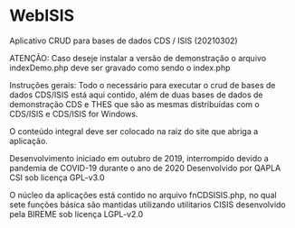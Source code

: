 # WebISIS

Aplicativo CRUD para bases de dados CDS / ISIS (20210302)

ATENÇÃO: Caso  deseje instalar a versão de demonstração o arquivo indexDemo.php deve ser gravado como sendo o index.php

Instruções gerais:
Todo o necessário para executar o crud de bases de dados CDS/ISIS está aqui contido, além de duas bases de dados de demonstração
   CDS e THES
que são as mesmas distribuídas com o CDS/ISIS e CDS/ISIS for Windows.

O conteúdo integral deve ser colocado na raiz do site que abriga a aplicação.

Desenvolvimento iniciado em outubro de 2019, interrompido devido a pandemia de COVID-19 durante o ano de 2020
Desenvolvido por QAPLA CSI sob licença GPL-v3.0

O núcleo da aplicações está contido no arquivo fnCDSISIS.php, no qual sete funções básica são mantidas utilizando utilitarios CISIS desenvolvido pela BIREME sob licença LGPL-v2.0
